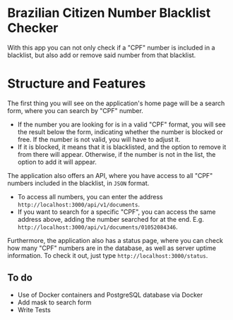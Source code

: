 # Brazilian Citizen Number Blacklist Checker


With this app you can not only check if a "CPF" number is included in a blacklist, but also add or remove said number from that blacklist.

# Structure and Features

The first thing you will see on the application's home page will be a search form, where you can search by "CPF" number.
- If the number you are looking for is in a valid "CPF" format, you will see the result below the form, indicating whether the number is blocked or free. If the number is not valid, you will have to adjust it.
- If it is blocked, it means that it is blacklisted, and the option to remove it from there will appear. Otherwise, if the number is not in the list, the option to add it will appear.

The application also offers an API, where you have access to all "CPF" numbers included in the blacklist, in `JSON` format.
- To access all numbers, you can enter the address `http://localhost:3000/api/v1/documents`.
- If you want to search for a specific "CPF", you can access the same address above, adding the number searched for at the end. E.g. `http://localhost:3000/api/v1/documents/01052084346`.

Furthermore, the application also has a status page, where you can check how many "CPF" numbers are in the database, as well as server uptime information. To check it out, just type `http://localhost:3000/status`.


## To do

 - Use of Docker containers and PostgreSQL database via Docker
 - Add mask to search form
 - Write Tests
